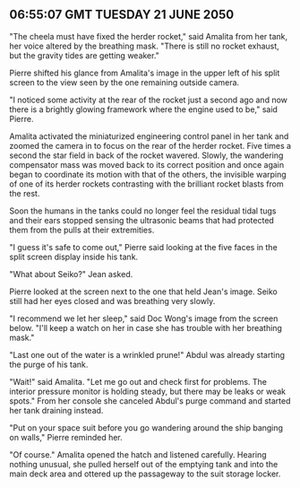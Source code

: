 ## 06:55:07 GMT TUESDAY 21 JUNE 2050
"The cheela must have fixed the herder rocket," said Amalita from her tank, her voice altered by the breathing mask. "There is still no rocket exhaust, but the gravity tides are getting weaker."

Pierre shifted his glance from Amalita's image in the upper left of his split screen to the view seen by the one remaining outside camera.

"I noticed some activity at the rear of the rocket just a second ago and now there is a brightly glowing framework where the engine used to be," said Pierre.

Amalita activated the miniaturized engineering control panel in her tank and zoomed the camera in to focus on the rear of the herder rocket. Five times a second the star field in back of the rocket wavered. Slowly, the wandering compensator mass was moved back to its correct position and once again began to coordinate its motion with that of the others, the invisible warping of one of its herder rockets contrasting with the brilliant rocket blasts from the rest.

Soon the humans in the tanks could no longer feel the residual tidal tugs and their ears stopped sensing the ultrasonic beams that had protected them from the pulls at their extremities.

"I guess it's safe to come out," Pierre said looking at the five faces in the split screen display inside his tank.

"What about Seiko?" Jean asked.

Pierre looked at the screen next to the one that held Jean's image. Seiko still had her eyes closed and was breathing very slowly.

"I recommend we let her sleep," said Doc Wong's image from the screen below. "I'll keep a watch on her in case she has trouble with her breathing mask."

"Last one out of the water is a wrinkled prune!" Abdul was already starting the purge of his tank.

"Wait!" said Amalita. "Let me go out and check first for problems. The interior pressure monitor is holding steady, but there may be leaks or weak spots." From her console she canceled Abdul's purge command and started her tank draining instead.

"Put on your space suit before you go wandering around the ship banging on walls," Pierre reminded her.

"Of course." Amalita opened the hatch and listened carefully. Hearing nothing unusual, she pulled herself out of the emptying tank and into the main deck area and ottered up the passageway to the suit storage locker.